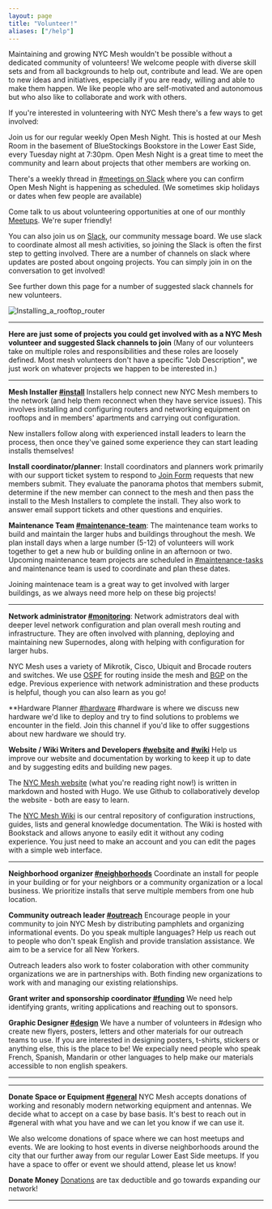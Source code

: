 ```yaml
---
layout: page
title: "Volunteer!"
aliases: ["/help"]
---
```


Maintaining and growing NYC Mesh wouldn't be possible without a dedicated community of volunteers! We welcome people with diverse skill sets and from all backgrounds to help out, contribute and lead. We are open to new ideas and initiatives, especially if you are ready, willing and able to make them happen. We like people who are self-motivated and autonomous but who also like to collaborate and work with others.

If you're interested in volunteering with NYC Mesh there's a few ways to get involved:

Join us for our regular weekly Open Mesh Night. This is hosted at our Mesh Room in the basement of BlueStockings Bookstore in the Lower East Side, every Tuesday night at 7:30pm. Open Mesh Night is a great time to meet the community and learn about projects that other members are working on.

There's a weekly thread in [#meetings on Slack](https://slack.nycmesh.net) where you can confirm Open Mesh Night is happening as scheduled. (We sometimes skip holidays or dates when few people are available)

Come talk to us about volunteering opportunities at one of our monthly [Meetups](https://www.meetup.com/nycmesh/). We're super friendly!

You can also join us on [Slack](https://slack.nycmesh.net), our community message board. We use slack to coordinate almost all mesh activities, so joining the Slack is often the first step to getting involved.
There are a number of channels on slack where updates are posted about ongoing projects. You can simply join in on the conversation to get involved!

See further down this page for a number of suggested slack channels for new volunteers.


![Installing_a_rooftop_router](https://i.imgur.com/mofKoBJ.jpg "Installing a rooftop router")

***

**Here are just some of projects you could get involved with as a NYC Mesh volunteer and suggested Slack channels to join** 
(Many of our volunteers take on multiple roles and responsibilities and these roles are loosely defined. Most mesh volunteers don't have a specific "Job Description", we just work on whatever projects we happen to be interested in.)

***

**Mesh Installer [#install](https://nycmesh.slack.com/messages/install)**
Installers help connect new NYC Mesh members to the network (and help them reconnect when they have service issues). This involves installing and configuring routers and networking equipment on rooftops and in members' apartments and carrying out configuration.

New installers follow along with experienced install leaders to learn the process, then once they've gained some experience they can start leading installs themselves!


**Install coordinator/planner**: 
Install coordinators and planners work primarily with our support ticket system to respond to [Join Form](https://nycmesh.net/join) requests that new members submit.
They evaluate the panorama photos that members submit, determine if the new member can connect to the mesh and then pass the install to the Mesh Installers to complete the install.
They also work to answer email support tickets and other questions and enquiries.

**Maintenance Team [#maintenance-team](https://nycmesh.slack.com/messages/maintenace-team)**: 
The maintenance team works to build and maintain the larger hubs and buildings throughout the mesh. We plan install days when a large number (5-12) of volunteers will work together to get a new hub or building online in an afternoon or two.
Upcoming maintenance team projects are scheduled in [#maintenance-tasks](https://nycmesh.slack.com/messages/maintenance-tasks) and maintenance team is used to coordinate and plan these dates.

Joining maintenace team is a great way to get involved with larger buildings, as we always need more help on these big projects!


***
**Network administrator [#monitoring](https://nycmesh.slack.com/messages/monitoring)**:
Network admistrators deal with deeper level network configuration and plan overall mesh routing and infrastructure. They are often involved with planning, deploying and maintaining new Supernodes, along with helping with configuration for larger hubs.

NYC Mesh uses a variety of Mikrotik, Cisco, Ubiquit and Brocade routers and switches. We use [OSPF](https://wiki.nycmesh.net/books/5-networking/chapter/ospf) for routing inside the mesh and [BGP](https://wiki.nycmesh.net/link/90#bkmrk-page-title) on the edge.
Previous experience with network administration and these products is helpful, though you can also learn as you go!

**Hardware Planner [#hardware](https://nycmesh.slack.com/messages/hardware)
#hardware is where we discuss new hardware we'd like to deploy and try to find solutions to problems we encounter in the field. Join this channel if you'd like to offer suggestions about new hardware we should try.

**Website / Wiki Writers and Developers [#website](https://nycmesh.slack.com/messages/website) and [#wiki](https://nycmesh.slack.com/messages/wiki)**
Help us improve our website and documentation by working to keep it up to date and by suggesting edits and building new pages.

The [NYC Mesh website](https://github.com/nycmeshnet/nycmesh.net) (what you're reading right now!) is written in markdown and hosted with Hugo. We use Github to collaboratively develop the website - both are easy to learn.

The [NYC Mesh Wiki](https://wiki.nycmesh/net) is our central repository of configuration instructions, guides, lists and general knowledge documentation. The Wiki is hosted with Bookstack and allows anyone to easily edit it without any coding experience. You just need to make an account and you can edit the pages with a simple web interface.

***

**Neighborhood organizer [#neighborhoods](https://nycmesh.slack.com/messages/neighborhoods)**
Coordinate an install for people in your building or for your neighbors or a community organization or a local business. We prioritize installs that serve multiple members from one hub location.

**Community outreach leader [#outreach](https://nycmesh.slack.com/messages/outreach)**
Encourage people in your community to join NYC Mesh by distributing pamphlets and organizing informational events. Do you speak multiple languages? Help us reach out to people who don't speak English and provide translation assistance. We aim to be a service for all New Yorkers.

Outreach leaders also work to foster colaboration with other community organizations we are in partnerships with. Both finding new organizations to work with and managing our existing relationships.

**Grant writer and sponsorship coordinator [#funding](https://nycmesh.slack.com/messages/funding)**
We need help identifying grants, writing applications and reaching out to sponsors.

**Graphic Designer [#design](https://nycmesh.slack.com/messages/design)**
We have a number of volunteers in #design who create new flyers, posters, letters and other materials for our outreach teams to use. If you are interested in designing posters, t-shirts, stickers or anything else, this is the place to be!
We expecially need people who speak French, Spanish, Mandarin or other languages to help make our materials accessible to non english speakers.

***

***
**Donate Space or Equipment [#general](https://nycmesh.slack.com/messages/general)**
NYC Mesh accepts donations of working and resonably modern networking equipment and antennas. We decide what to accept on a case by base basis. It's best to reach out in #general with what you have and we can let you know if we can use it.

We also welcome donations of space where we can host meetups and events. We are looking to host events in diverse neighborhoods around the city that our further away from our regular Lower East Side meetups. If you have a space to offer or event we should attend, please let us know!

**Donate Money**
[Donations](/donate/) are tax deductible and go towards expanding our network!

***
